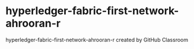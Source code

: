 # hyperledger-fabric-first-network-ahrooran-r
hyperledger-fabric-first-network-ahrooran-r created by GitHub Classroom

